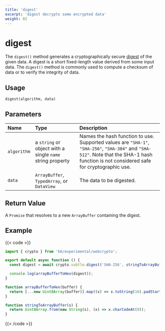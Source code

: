 ```yaml
---
title: 'digest'
excerpt: 'digest decrypts some encrypted data'
weight: 02
---
```


# digest

The `digest()` method generates a cryptographically secure [digest](https://developer.mozilla.org/en-US/docs/Glossary/Digest) of the given data. A digest is a short fixed-length value derived from some input data. The `digest()` method is commonly used to compute a checksum of data or to verify the integrity of data.

## Usage

```
digest(algorithm, data)
```

## Parameters

| Name        | Type                                                      | Description                                                                                                                                                                               |
| :---------- | :-------------------------------------------------------- | :---------------------------------------------------------------------------------------------------------------------------------------------------------------------------------------- |
| `algorithm` | a `string` or object with a single `name` string property | Names the hash function to use. Supported values are `"SHA-1"`, `"SHA-256"`, `"SHA-384"` and `"SHA-512"`. Note that the SHA-1 hash function is not considered safe for cryptographic use. |
| `data`      | `ArrayBuffer`, `TypedArray`, or `DataView`                | The data to be digested.                                                                                                                                                                  |

## Return Value

A `Promise` that resolves to a new `ArrayBuffer` containing the digest.

## Example

{{< code >}}

```javascript
import { crypto } from 'k6/experimental/webcrypto';

export default async function () {
  const digest = await crypto.subtle.digest('SHA-256', stringToArrayBuffer('Hello, world!'));

  console.log(arrayBufferToHex(digest));
}

function arrayBufferToHex(buffer) {
  return [...new Uint8Array(buffer)].map((x) => x.toString(16).padStart(2, '0')).join('');
}

function stringToArrayBuffer(s) {
  return Uint8Array.from(new String(s), (x) => x.charCodeAt(0));
}
```

{{< /code >}}
